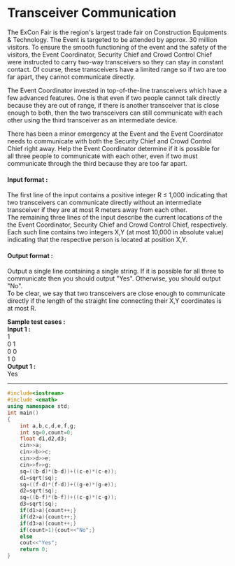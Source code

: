# Transceiver Communication
The ExCon Fair is the region's largest trade fair on Construction Equipments & Technology. The Event is targeted to be attended by approx. 30 million visitors. To ensure the smooth functioning of the event and the safety of the visitors, the Event Coordinator, Security Chief and Crowd Control Chief were instructed to carry two-way transceivers so they can stay in constant contact. Of course, these transceivers have a limited range so if two are too far apart, they cannot communicate directly.

The Event Coordinator invested in top-of-the-line transceivers which have a few advanced features. One is that even if two people cannot talk directly because they are out of range, if there is another transceiver that is close enough to both, then the two transceivers can still communicate with each other using the third transceiver as an intermediate device.

There has been a minor emergency at the Event and the Event Coordinator needs to communicate with both the Security Chief and Crowd Control Chief right away. Help the Event Coordinator determine if it is possible for all three people to communicate with each other, even if two must communicate through the third because they are too far apart.
#### Input format :
The first line of the input contains a positive integer R ≤ 1,000 indicating that two transceivers can communicate directly without an intermediate transceiver if they are at most R meters away from each other.
<br>
The remaining three lines of the input describe the current locations of the the Event Coordinator, Security Chief and Crowd Control Chief, respectively. Each such line contains two integers X,Y (at most 10,000 in absolute value) indicating that the respective person is located at position X,Y.
#### Output format :
Output a single line containing a single string. If it is possible for all three to communicate then you should output "Yes". Otherwise, you should output "No".
<br>
To be clear, we say that two transceivers are close enough to communicate directly if the length of the straight line connecting their X,Y coordinates is at most R.

**Sample test cases :** <br>
**Input 1 :** <br>
1<br>
0 1 <br>
0 0 <br>
1 0<br>
**Output 1 :** <br>
Yes


--------------------------------------------------------------------------------------------------------------------------------------------------------------------------------------------------------

```cpp
#include<iostream>
#include <cmath>
using namespace std;
int main()
{
    int a,b,c,d,e,f,g;
    int sq=0,count=0;
    float d1,d2,d3;
    cin>>a;
    cin>>b>>c;
    cin>>d>>e;
    cin>>f>>g;
    sq=((b-d)*(b-d))+((c-e)*(c-e));
    d1=sqrt(sq);
    sq=((f-d)*(f-d))+((g-e)*(g-e));
    d2=sqrt(sq);
    sq=((b-f)*(b-f))+((c-g)*(c-g));
    d3=sqrt(sq);
    if(d1>a){count++;}
    if(d2>a){count++;}
    if(d3>a){count++;}
    if(count>1){cout<<"No";}
    else
    cout<<"Yes";
    return 0;
}

```
